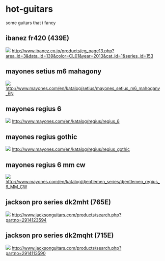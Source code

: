 
# hot-guitars

some guitars that i fancy

## ibanez fr420 (439E)

![](http://www.ibanez.co.jp/products/images/eg2013/FR420_BBT_1P_01.png)
http://www.ibanez.co.jp/products/eg_page13.php?area_id=3&data_id=139&color=CL01&year=2013&cat_id=1&series_id=153

## mayones setius m6 mahagony

![](http://www.mayones.com/bindata/catalog/images/zrodlo/CATIMG49ec61301071d0b293b2d067af8f82d9.jpg)
http://www.mayones.com/en/katalog/setius/mayones_setius_m6_mahogany_EN

## mayones regius 6

![](http://www.mayones.com/bindata/catalog/images/zrodlo/CATIMG8657e779a8a02b097703d4a8f51c15ac.jpg)
http://www.mayones.com/en/katalog/regius/regius_6

## mayones regius gothic

![](http://www.mayones.com/bindata/catalog/images/zrodlo/CATIMG7cf6bcb7081837d2b1264797cee9e9d4.jpg)
http://www.mayones.com/en/katalog/regius/regius_gothic

## mayones regius 6 mm cw

![](http://www.mayones.com/bindata/catalog/images/zrodlo/CATIMG6b3bdbaa84081af2c643347c0e893fa2.jpg)
http://www.mayones.com/en/katalog/djentlemen_series/djentlemen_regius_6_MM_CW

## jackson pro series dk2mht (765E)

![](http://media.fmicdirect.com/jackson/images/products/guitars/2914123594_frt_wlg_001.jpg)
http://www.jacksonguitars.com/products/search.php?partno=2914123594

## jackson pro series dk2mqht (715E)

![](http://media.fmicdirect.com/jackson/images/products/guitars/2914113590_frt_wlg_001.jpg)
http://www.jacksonguitars.com/products/search.php?partno=2914113590

